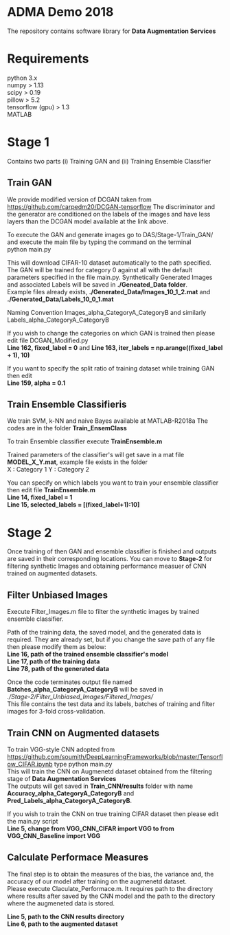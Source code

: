 # ADMA Demo 2018
The repository contains software library for __Data Augmentation Services__

# Requirements
python 3.x  
numpy > 1.13  
scipy > 0.19  
pillow > 5.2  
tensorflow (gpu) > 1.3  
MATLAB  

# Stage 1
Contains two parts (i) Training GAN and (ii) Training Ensemble Classifier

## Train GAN
We provide modified version of DCGAN taken from https://github.com/carpedm20/DCGAN-tensorflow
The discriminator and the generator are conditioned on the labels of the images and have less layers than the DCGAN model available at the link above.

To execute the GAN and generate images go to DAS/Stage-1/Train_GAN/ and execute the main file by typing the command on the terminal  
python main.py 

This will download CIFAR-10 dataset automatically to the path specified.
The GAN will be trained for category 0 against all with the default parameters specified in the file main.py.
Synthetically Generated Images and associated Labels will be saved in __./Geneated_Data folder__.  
Example files already exists, __./Generated_Data/Images_10_1_2.mat__ and __./Generated_Data/Labels_10_0_1.mat__

Naming Convention Images_alpha_CategoryA_CategoryB and similarly Labels_alpha_CategoryA_CategoryB

If you wish to change the categories on which GAN is trained then please edit file DCGAN_Modified.py  
**Line 162, fixed_label = 0** and
**Line 163, iter_labels = np.arange((fixed_label + 1), 10)**  

If you want to specify the split ratio of training dataset while training GAN then edit  
**Line 159, alpha = 0.1**  

## Train Ensemble Classifieris
We train SVM, k-NN and naive Bayes available at MATLAB-R2018a
The codes are in the folder __Train_EnsemClass__  

To train Ensemble classifier execute __TrainEnsemble.m__   

Trained parameters of the classifier's will get save in a mat file __MODEL_X_Y.mat__, example file exists in the folder   
X : Category 1
Y : Category 2  

You can specify on which labels you want to train your ensemble classifier then edit file __TrainEnsemble.m__  
**Line 14, fixed_label = 1**  
**Line 15, selected_labels = [(fixed_label+1):10]**  


# Stage 2
Once training of then GAN and ensemble classifier is finished and outputs are saved in their corresponding locations. You can move to __Stage-2__ for filtering synthetic Images and obtaining performance measuer of CNN trained on augmented datasets.  

## Filter Unbiased Images
Execute Filter_Images.m file to filter the synthetic images by trained ensemble classifier.  

Path of the training data, the saved model, and the generated data is required. They are already set, but if you change the save path of any file then please modify them as below:  
__Line 16, path of the trained ensemble classifier's model__  
__Line 17, path of the training data__  
__Line 78, path of the generated data__  

Once the code terminates output file named __Batches_alpha_CategoryA_CategoryB__ will be saved in  
*./Stage-2/Filter_Unbiased_Images/Filtered_Images/*  
This file contains the test data and its labels, batches of training and filter images for 3-fold cross-validation.   

## Train CNN on Augmented datasets 
To train VGG-style CNN adopted from https://github.com/soumith/DeepLearningFrameworks/blob/master/Tensorflow_CIFAR.ipynb type
python main.py  
This will train the CNN on Augmenetd dataset obtained from the filtering stage of __Data Augmentation Services__  
The outputs will get saved in __Train_CNN/results__ folder with name __Accuracy_alpha_CategoryA_CategoryB__ and __Pred_Labels_alpha_CategoryA_CategoryB__.

If you wish to train the CNN on true training CIFAR dataset then please edit the main.py script  
__Line 5, change from VGG_CNN_CIFAR import VGG to from VGG_CNN_Baseline import VGG__  

## Calculate Performace Measures
The final step is to obtain the measures of the bias, the variance and, the accuracy of our model after training on the augmenetd dataset.  
Please execute Claculate_Performace.m. It requires path to the directory where results after saved by the CNN model and the path to the directory where the augmeneted data is stored.  

**Line 5, path to the CNN results directory**  
**Line 6, path to the augmented dataset**


